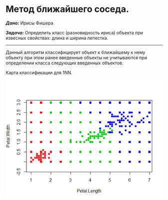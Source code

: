 #  Метод ближайшего соседа. #

***Дано:*** Ирисы Фишера

***Задача:*** Определить класс (разновидность ириса) объекта при извесных свойствах: длина и ширина лепестка.

---

Данный алгоритм классифицирует объект к ближайшему к нему объекту при этом ранее введенные объекты не учитываются при определении класса следующих введенных объектов.

Карта классификации для 1NN.

![Ну нет ее и все! Отстань!](/1NN/1NN.PNG)



